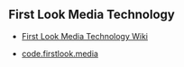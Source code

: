 
## First Look Media Technology

- [First Look Media Technology Wiki](https://github.com/firstlookmedia/firstlookmedia.github.io/wiki)

- [code.firstlook.media](https://code.firstlook.media)
